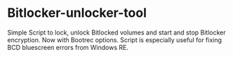 # Bitlocker-unlocker-tool
Simple Script to lock, unlock Bitlocked volumes and start and stop Bitlocker encryption. Now with Bootrec options. 
Script is especially useful for fixing BCD bluescreen errors from Windows RE.
